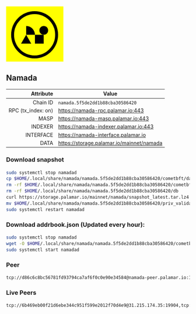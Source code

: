 ![Logo](https://raw.githubusercontent.com/Pa1amar/mainnets/refs/heads/main/namada/logo.png)
## Namada
| Attribute | Value |
|----------:|-------|
| Chain ID         | `namada.5f5de2dd1b88cba30586420` |
| RPC (tx_index: on)  | https://namada-rpc.palamar.io:443 |
| MASP  | https://namada-masp.palamar.io:443 |
| INDEXER | https://namada-indexer.palamar.io:443 |
| INTERFACE | https://namada-interface.palamar.io |
| DATA | https://storage.palamar.io/mainnet/namada |

### Download snapshot
```bash
sudo systemctl stop namadad
cp $HOME/.local/share/namada/namada.5f5de2dd1b88cba30586420/cometbft/data/priv_validator_state.json $HOME/.local/share/namada/namada.5f5de2dd1b88cba30586420/priv_validator_state.json.backup
rm -rf $HOME/.local/share/namada/namada.5f5de2dd1b88cba30586420/cometbft/data
rm -rf $HOME/.local/share/namada/namada.5f5de2dd1b88cba30586420/db
curl https://storage.palamar.io/mainnet/namada/snapshot_latest.tar.lz4 | lz4 -dc - | tar -xf - -C $HOME/.local/share/namada/namada.5f5de2dd1b88cba30586420/
mv $HOME/.local/share/namada/namada.5f5de2dd1b88cba30586420/priv_validator_state.json.backup $HOME/.local/share/namada/namada.5f5de2dd1b88cba30586420/cometbft/data/priv_validator_state.json
sudo systemctl restart namadad
```
### Download addrbook.json (Updated every hour):
```bash
sudo systemctl stop namadad
wget -O $HOME/.local/share/namada/namada.5f5de2dd1b88cba30586420/cometbft/config/addrbook.json https://storage.palamar.io/mainnet/namada/addrbook.json
sudo systemctl start namadad
```
### Peer
```bash
tcp://d86c6c8bc56781fd93794ca7af6f0c0e90e34584@namada-peer.palamar.io:16656
```























































































































































































































































































































































































































































































































































































































































































































































































































































































































































































































































































































































































































































































































































































































































































































































































































































































































































































































































































































































































































































































































































































































































































































































































































































































































































































### Live Peers
```
tcp://6b469eb00f21d6ebe344c951f599e2012f70d4e9@31.215.174.35:19904,tcp://219c4c2475048dbaa9e01d20ebd82b913958b4d8@72.46.84.33:16656,tcp://645f6ab7910801304cd264b129030c848243ca6b@142.132.194.124:19904,tcp://53b91a7a3929ced6d61c8ec3ca85502803a1f3e3@167.235.35.48:26656,tcp://761c832e006e7c35557a05c339c133862a196f59@46.105.223.122:26656,tcp://478de66fe39df43a60f5850e5b99da4edd14de85@212.51.129.72:26706,tcp://2f32fc015e29e942ccefca600a8ec8bf828ba848@65.108.201.106:26656,tcp://80d304eef7005692156e5e4c56eb827ecef06538@135.181.57.156:20056,tcp://5c479b8d9969bb901897ebed40fc197d507f007c@144.91.119.1:26656,tcp://96f7945f9470faacce66888d798bf1f131913b6c@62.210.95.44:26656,tcp://9cd2beecd02e5cbfbf4fd046eb4a7648a506d1a3@57.129.44.188:26656,tcp://74184876d3b02a7d622f177779a416aa66964bdd@51.91.105.170:26656,tcp://a8187523daabbc053ec992cde9975f65a085da25@46.4.29.231:5000,tcp://904a389dd47dd0af68eb9aa645a605b72ecc22a3@154.26.136.5:11656,tcp://c4deb6863d50bcdd9d20b02303d010090908d6d2@192.64.82.62:26656,tcp://5d373d8c3379068014d515867aad9df15ec8ea07@125.132.160.211:11002,tcp://70330c5c7a865521fc1177d165aab720321b1b1f@95.141.37.15:26656
```
